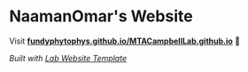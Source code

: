 
# NaamanOmar's Website

Visit **[fundyphytophys.github.io/MTACampbellLab.github.io](https://fundyphytophys.github.io/MTACampbellLab.github.io)** 🚀

_Built with [Lab Website Template](https://greene-lab.gitbook.io/lab-website-template-docs)_

